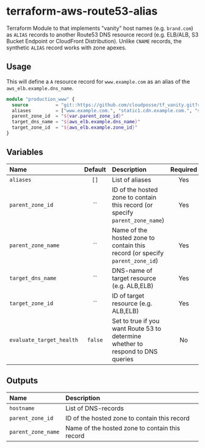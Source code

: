# terraform-aws-route53-alias

Terraform Module to that implements "vanity" host names (e.g. `brand.com`) as `ALIAS` records to another Route53 DNS resource record (e.g. ELB/ALB, S3 Bucket Endpoint or CloudFront Distribution).
Unlike `CNAME` records, the synthetic `ALIAS` record works with zone apexes.

## Usage

This will define a `A` resource record for `www.example.com` as an alias of the `aws_elb.example.dns_name`.

```terraform
module "production_www" {
  source          = "git::https://github.com/cloudposse/tf_vanity.git?ref=master"
  aliases         = ["www.example.com.", "static1.cdn.example.com.", "static2.cdn.example.com"]
  parent_zone_id  = "${var.parent_zone_id}"
  target_dns_name = "${aws_elb.example.dns_name}"
  target_zone_id  = "${aws_elb.example.zone_id}"
}
```



## Variables
|  Name                     |  Default   |  Description                                                                            | Required |
|:--------------------------|:----------:|:----------------------------------------------------------------------------------------|:--------:|
| `aliases`                 | `[]`       | List of aliases                                                                         | Yes      |
| `parent_zone_id`          | ``         | ID of the hosted zone to contain this record  (or specify `parent_zone_name`)           | Yes      |
| `parent_zone_name`        | ``         | Name of the hosted zone to contain this record (or specify `parent_zone_id`)            | Yes      |
| `target_dns_name`         | ``         | DNS-name of target resource (e.g. ALB,ELB)                                              | Yes      |
| `target_zone_id`          | ``         | ID of target resource (e.g. ALB,ELB)                                                    | Yes      |
| `evaluate_target_health`  | `false`    | Set to true if you want Route 53 to determine whether to respond to DNS queries         | No       |

## Outputs

| Name               | Description                                    |
|:------------------ |:-----------------------------------------------|
| `hostname`         | List of DNS-records                            |
| `parent_zone_id`   | ID of the hosted zone to contain this record   |
| `parent_zone_name` | Name of the hosted zone to contain this record |
